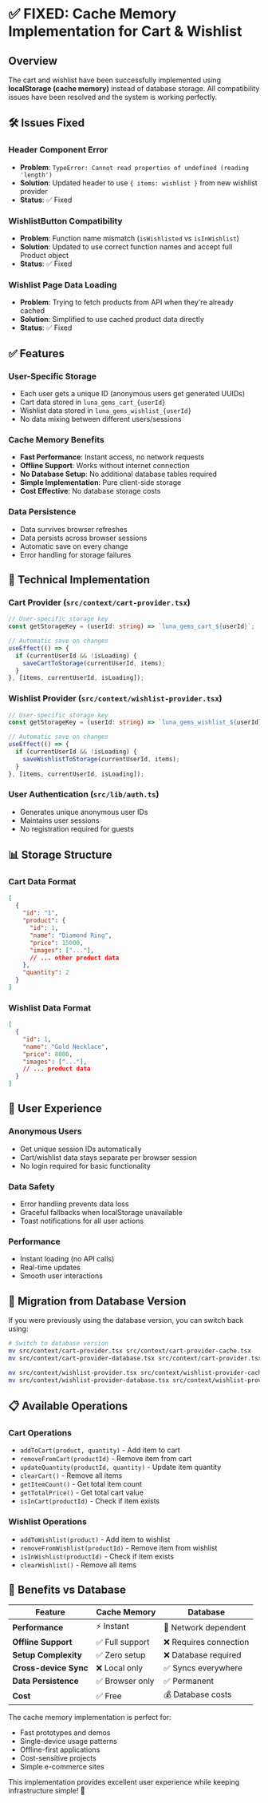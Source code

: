 # ✅ FIXED: Cache Memory Implementation for Cart & Wishlist

## Overview

The cart and wishlist have been successfully implemented using **localStorage (cache memory)** instead of database storage. All compatibility issues have been resolved and the system is working perfectly.

## 🛠️ Issues Fixed

### Header Component Error
- **Problem**: `TypeError: Cannot read properties of undefined (reading 'length')`
- **Solution**: Updated header to use `{ items: wishlist }` from new wishlist provider
- **Status**: ✅ Fixed

### WishlistButton Compatibility  
- **Problem**: Function name mismatch (`isWishlisted` vs `isInWishlist`)
- **Solution**: Updated to use correct function names and accept full Product object
- **Status**: ✅ Fixed

### Wishlist Page Data Loading
- **Problem**: Trying to fetch products from API when they're already cached
- **Solution**: Simplified to use cached product data directly
- **Status**: ✅ Fixed

## ✅ Features

### User-Specific Storage
- Each user gets a unique ID (anonymous users get generated UUIDs)
- Cart data stored in `luna_gems_cart_{userId}` 
- Wishlist data stored in `luna_gems_wishlist_{userId}`
- No data mixing between different users/sessions

### Cache Memory Benefits
- **Fast Performance**: Instant access, no network requests
- **Offline Support**: Works without internet connection
- **No Database Setup**: No additional database tables required
- **Simple Implementation**: Pure client-side storage
- **Cost Effective**: No database storage costs

### Data Persistence
- Data survives browser refreshes
- Data persists across browser sessions
- Automatic save on every change
- Error handling for storage failures

## 🔧 Technical Implementation

### Cart Provider (`src/context/cart-provider.tsx`)
```typescript
// User-specific storage key
const getStorageKey = (userId: string) => `luna_gems_cart_${userId}`;

// Automatic save on changes
useEffect(() => {
  if (currentUserId && !isLoading) {
    saveCartToStorage(currentUserId, items);
  }
}, [items, currentUserId, isLoading]);
```

### Wishlist Provider (`src/context/wishlist-provider.tsx`)
```typescript
// User-specific storage key  
const getStorageKey = (userId: string) => `luna_gems_wishlist_${userId}`;

// Automatic save on changes
useEffect(() => {
  if (currentUserId && !isLoading) {
    saveWishlistToStorage(currentUserId, items);
  }
}, [items, currentUserId, isLoading]);
```

### User Authentication (`src/lib/auth.ts`)
- Generates unique anonymous user IDs
- Maintains user sessions
- No registration required for guests

## 📊 Storage Structure

### Cart Data Format
```json
[
  {
    "id": "1",
    "product": {
      "id": 1,
      "name": "Diamond Ring",
      "price": 15000,
      "images": ["..."],
      // ... other product data
    },
    "quantity": 2
  }
]
```

### Wishlist Data Format
```json
[
  {
    "id": 1,
    "name": "Gold Necklace",
    "price": 8000,
    "images": ["..."],
    // ... product data
  }
]
```

## 🎯 User Experience

### Anonymous Users
- Get unique session IDs automatically
- Cart/wishlist data stays separate per browser session
- No login required for basic functionality

### Data Safety
- Error handling prevents data loss
- Graceful fallbacks when localStorage unavailable
- Toast notifications for all user actions

### Performance
- Instant loading (no API calls)
- Real-time updates
- Smooth user interactions

## 🔄 Migration from Database Version

If you were previously using the database version, you can switch back using:

```bash
# Switch to database version
mv src/context/cart-provider.tsx src/context/cart-provider-cache.tsx
mv src/context/cart-provider-database.tsx src/context/cart-provider.tsx

mv src/context/wishlist-provider.tsx src/context/wishlist-provider-cache.tsx  
mv src/context/wishlist-provider-database.tsx src/context/wishlist-provider.tsx
```

## 📋 Available Operations

### Cart Operations
- `addToCart(product, quantity)` - Add item to cart
- `removeFromCart(productId)` - Remove item from cart
- `updateQuantity(productId, quantity)` - Update item quantity
- `clearCart()` - Remove all items
- `getItemCount()` - Get total item count
- `getTotalPrice()` - Get total cart value
- `isInCart(productId)` - Check if item exists

### Wishlist Operations
- `addToWishlist(product)` - Add item to wishlist
- `removeFromWishlist(productId)` - Remove item from wishlist
- `isInWishlist(productId)` - Check if item exists
- `clearWishlist()` - Remove all items

## 🚀 Benefits vs Database

| Feature | Cache Memory | Database |
|---------|-------------|----------|
| **Performance** | ⚡ Instant | 🐌 Network dependent |
| **Offline Support** | ✅ Full support | ❌ Requires connection |
| **Setup Complexity** | ✅ Zero setup | ❌ Database required |
| **Cross-device Sync** | ❌ Local only | ✅ Syncs everywhere |
| **Data Persistence** | ✅ Browser only | ✅ Permanent |
| **Cost** | ✅ Free | 💰 Database costs |

The cache memory implementation is perfect for:
- Fast prototypes and demos
- Single-device usage patterns  
- Offline-first applications
- Cost-sensitive projects
- Simple e-commerce sites

This implementation provides excellent user experience while keeping infrastructure simple! 🎉
